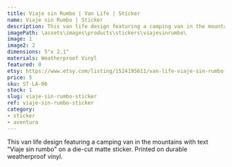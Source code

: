 ```yaml
---
title: Viaje sin Rumbo | Van Life | Sticker
name: Viaje sin Rumbo | Sticker
description: This van life design featuring a camping van in the mountains with text "Viaje sin rumbo" on a die-cut matte sticker. Printed on durable weatherproof vinyl.
imagePath: \assets\images\products\stickers\viajesinrumbo\
image: 1
image2: 2
dimensions: 5"x 2.1"
materials: Weatherproof Vinyl
featured: 0
etsy: https://www.etsy.com/listing/1524195611/van-life-viaje-sin-rumbo-sticker
price: 5
sku: ST-LA-06
stock: 1
slug: viaje-sin-rumbo-sticker
ref: viaje-sin-rumbo-sticker
category:
- sticker
- aventura
---
```

This van life design featuring a camping van in the mountains with text "Viaje sin rumbo" on a die-cut matte sticker. Printed on durable weatherproof vinyl.
